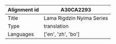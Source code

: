 |Alignment id | A30CA2293
| --- | --- 
|Title | Lama Rigdzin Nyima Series 
|Type | translation
|Languages | ['en', 'zh', 'bo']